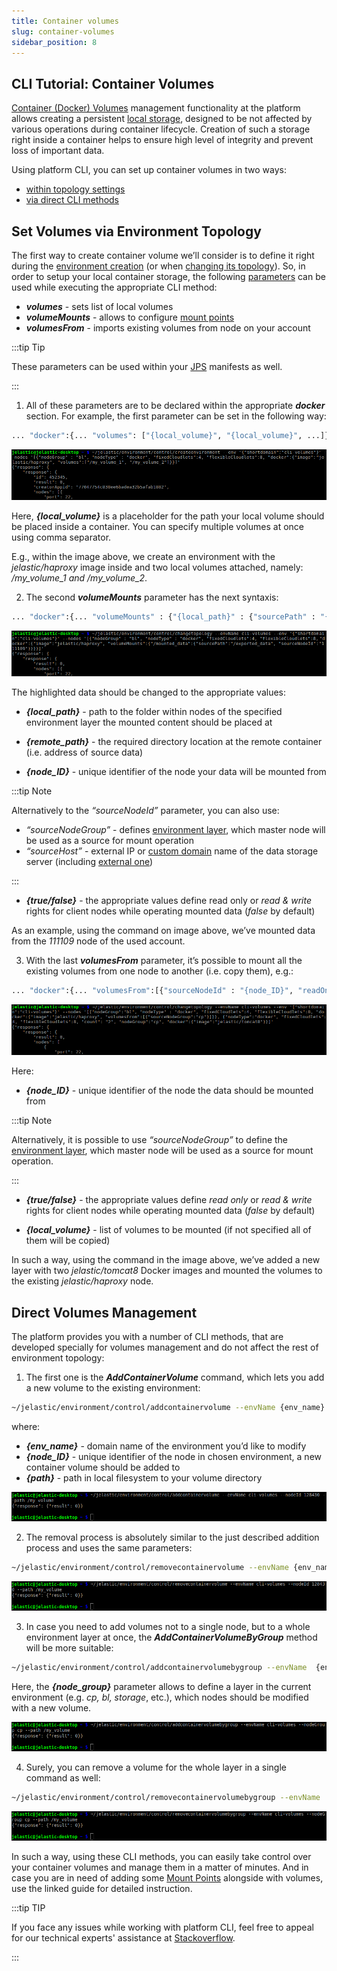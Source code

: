 ```yaml
---
title: Container volumes
slug: container-volumes
sidebar_position: 8
---
```


## CLI Tutorial: Container Volumes

[Container (Docker) Volumes](http://localhost:3000/docs/container/container-configuration/volumes) management functionality at the platform allows creating a persistent [local storage](/docs/Data%20Storage%20Container/Use%20Cases/Local%20Filesystem), designed to be not affected by various operations during container lifecycle. Creation of such a storage right inside a container helps to ensure high level of integrity and prevent loss of important data.

Using platform CLI, you can set up container volumes in two ways:

- [within topology settings](http://localhost:3000/docs/deployment-tools/api-&-cli/platform-cli/container-volumes#set-volumes-via-environment-topology)
- [via direct CLI methods](http://localhost:3000/docs/deployment-tools/api-&-cli/platform-cli/container-volumes#direct-volumes-management)

## Set Volumes via Environment Topology

The first way to create container volume we’ll consider is to define it right during the [environment creation](http://localhost:3000/docs/deployment-tools/api-&-cli/platform-cli/environment-creation) (or when [changing its topology](http://localhost:3000/docs/deployment-tools/api-&-cli/platform-cli/server-scaling)). So, in order to setup your local container storage, the following [parameters](/docs/Deployment%20Tools/API%20&%20CLI/CreateEnv%20Params#docker-based-environment-configurations) can be used while executing the appropriate CLI method:

- **_volumes_** - sets list of local volumes
- **_volumeMounts_** - allows to configure [mount points](/docs/data-storage-container/data-sharing/mount-points)
- **_volumesFrom_** - imports existing volumes from node on your account

:::tip Tip

These parameters can be used within your [JPS](/docs/Deployment%20Tools/Cloud%20Scripting%20&%20JPS/JPS%20Overview) manifests as well.

:::

1. All of these parameters are to be declared within the appropriate **_docker_** section. For example, the first parameter can be set in the following way:

```bash
... "docker":{... "volumes": ["{local_volume}", "{local_volume}", ...]}
```

<div style={{
    display:'flex',
    justifyContent: 'center',
    margin: '0 0 1rem 0'
}}>

![Locale Dropdown](./img/ContainerVolumes/01-cli-volumes-parameter.png)

</div>

Here, **_{local_volume}_** is a placeholder for the path your local volume should be placed inside a container. You can specify multiple volumes at once using comma separator.

E.g., within the image above, we create an environment with the _jelastic/haproxy_ image inside and two local volumes attached, namely: _/my_volume_1 and /my_volume_2_.

2. The second **_volumeMounts_** parameter has the next syntaxis:

```bash
... "docker":{... "volumeMounts" : {"{local_path}" : {"sourcePath" : "{remote_path}", "sourceNodeId" : "{node_ID}", "readOnly" : {true/false}}, ...}}
```

<div style={{
    display:'flex',
    justifyContent: 'center',
    margin: '0 0 1rem 0'
}}>

![Locale Dropdown](./img/ContainerVolumes/02-cli-volumemounts-parameter.png)

</div>

The highlighted data should be changed to the appropriate values:

- **_{local_path}_** - path to the folder within nodes of the specified environment layer the mounted content should be placed at

- **_{remote_path}_** - the required directory location at the remote container (i.e. address of source data)

- **_{node_ID}_** - unique identifier of the node your data will be mounted from

:::tip Note

Alternatively to the _“sourceNodeId”_ parameter, you can also use:

- _“sourceNodeGroup”_ - defines [environment layer](/docs/Deployment%20Tools/API%20&%20CLI/CreateEnv%20Params#docker-based-environment-configurations), which master node will be used as a source for mount operation
- _“sourceHost”_ - external IP or [custom domain](/docs/application-setting/domain-name-management/custom-domain-name) name of the data storage server (including [external one](/docs/Data%20Storage%20Container/External%20NFS%20Server%20Configuration))

:::

- **_{true/false}_** - the appropriate values define read only or _read & write_ rights for client nodes while operating mounted data (_false_ by default)

As an example, using the command on image above, we’ve mounted data from the _111109_ node of the used account.

3. With the last **_volumesFrom_** parameter, it’s possible to mount all the existing volumes from one node to another (i.e. copy them), e.g.:

```bash
... "docker":{... "volumesFrom":[{"sourceNodeId" : "{node_ID}", "readOnly" : {true/false}, "volumes" : ["{local_volume}", "{local_volume}", ...]}]}
```

<div style={{
    display:'flex',
    justifyContent: 'center',
    margin: '0 0 1rem 0'
}}>

![Locale Dropdown](./img/ContainerVolumes/03-cli-volumesfrom-parameter.png)

</div>

Here:

- **_{node_ID}_** - unique identifier of the node the data should be mounted from

:::tip Note

Alternatively, it is possible to use _“sourceNodeGroup”_ to define the [environment layer](/docs/Deployment%20Tools/API%20&%20CLI/CreateEnv%20Params#docker-based-environment-configurations), which master node will be used as a source for mount operation.

:::

- **_{true/false}_** - the appropriate values define _read only_ or _read & write_ rights for client nodes while operating mounted data (_false_ by default)

- **_{local_volume}_** - list of volumes to be mounted (if not specified all of them will be copied)

In such a way, using the command in the image above, we’ve added a new layer with two _jelastic/tomcat8_ Docker images and mounted the volumes to the existing _jelastic/haproxy_ node.

## Direct Volumes Management

The platform provides you with a number of CLI methods, that are developed specially for volumes management and do not affect the rest of environment topology:

1. The first one is the **_AddContainerVolume_** command, which lets you add a new volume to the existing environment:

```bash
~/jelastic/environment/control/addcontainervolume --envName {env_name} --nodeId {node_ID} --path {path}
```

where:

- **_{env_name}_** - domain name of the environment you’d like to modify
- **_{node_ID}_** - unique identifier of the node in chosen environment, a new container volume should be added to
- **_{path}_** - path in local filesystem to your volume directory

<div style={{
    display:'flex',
    justifyContent: 'center',
    margin: '0 0 1rem 0'
}}>

![Locale Dropdown](./img/ContainerVolumes/04-cli-addcontainervolume-command.png)

</div>

2. The removal process is absolutely similar to the just described addition process and uses the same parameters:

```bash
~/jelastic/environment/control/removecontainervolume --envName {env_name} --nodeId {node_ID} --path {path}
```

<div style={{
    display:'flex',
    justifyContent: 'center',
    margin: '0 0 1rem 0'
}}>

![Locale Dropdown](./img/ContainerVolumes/05-cli-removecontainervolume-command.png)

</div>

3. In case you need to add volumes not to a single node, but to a whole environment layer at once, the **_AddContainerVolumeByGroup_** method will be more suitable:

```bash
~/jelastic/environment/control/addcontainervolumebygroup --envName  {env_name} --nodeGroup  {node_group} --path  {path}
```

Here, the **_{node_group}_** parameter allows to define a layer in the current environment (e.g. _cp, bl, storage_, etc.), which nodes should be modified with a new volume.

<div style={{
    display:'flex',
    justifyContent: 'center',
    margin: '0 0 1rem 0'
}}>

![Locale Dropdown](./img/ContainerVolumes/06-cli-addcontainervolumebygroup-command.png)

</div>

4. Surely, you can remove a volume for the whole layer in a single command as well:

```bash
~/jelastic/environment/control/removecontainervolumebygroup --envName  {env_name} --nodeGroup  {node_group} --path  {path}
```

<div style={{
    display:'flex',
    justifyContent: 'center',
    margin: '0 0 1rem 0'
}}>

![Locale Dropdown](./img/ContainerVolumes/07-cli-removecontainervolumebygroup-command.png)

</div>

In such a way, using these CLI methods, you can easily take control over your container volumes and manage them in a matter of minutes. And in case you are in need of adding some [Mount Points](http://localhost:3000/docs/deployment-tools/api-&-cli/platform-cli/mount-points) alongside with volumes, use the linked guide for detailed instruction.

:::tip TIP

If you face any issues while working with platform CLI, feel free to appeal for our technical experts' assistance at [Stackoverflow](https://stackoverflow.com/questions/tagged/jelastic).

:::
